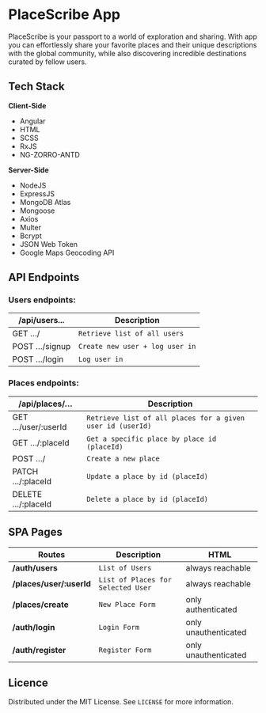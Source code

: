 # PlaceScribe App

PlaceScribe is your passport to a world of exploration and sharing. With app you can effortlessly share your favorite places and their unique descriptions with the global community, while also discovering incredible destinations curated by fellow users.
 
 
## Tech Stack

**Client-Side**
 - Angular
 - HTML
 - SCSS
 - RxJS
 - NG-ZORRO-ANTD
 
**Server-Side**
 - NodeJS
 - ExpressJS
 - MongoDB Atlas
 - Mongoose
 - Axios
 - Multer
 - Bcrypt
 - JSON Web Token
 - Google Maps Geocoding API


## API Endpoints

### Users endpoints:
|/api/users...   |Description                                      
|----------------|-------------------------------
|GET …/          |`Retrieve list of all users`            
|POST …/signup   |`Create new user + log user in`            
|POST …/login    |`Log user in`

### Places endpoints:

|/api/places/…   	   |Description                    
|----------------------|-----------------------------------------------------------------------|
|GET …/user/:userId    |`Retrieve list of all places for a given user id (userId)`             |
|GET …/:placeId   	   |`Get a specific place by place id (placeId)`                           |
|POST …/    		   |`Create a new place`                                                   |
|PATCH …/:placeId      |`Update a place by id (placeId)`                                       |
|DELETE …/:placeId     |`Delete a place by id (placeId)`                                       |


## SPA Pages

|Routes                     |Description                           |HTML                       |
|---------------------------|--------------------------------------|---------------------------|
|**/auth/users**            |`List of Users`                       |always reachable           |
|**/places/user/:userId**   |`List of Places for Selected User`    |always reachable           |
|**/places/create**         |`New Place Form`                      |only authenticated         |
|**/auth/login**            |`Login Form`                          |only unauthenticated       |
|**/auth/register**         |`Register Form`                       |only unauthenticated       |


## Licence

Distributed under the MIT License. See `LICENSE` for more information.
